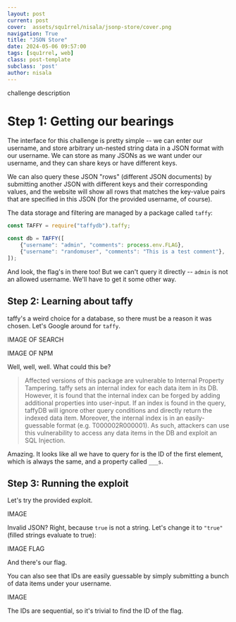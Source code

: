```yaml
---
layout: post
current: post
cover:  assets/squ1rrel/nisala/jsonp-store/cover.png
navigation: True
title: "JSON Store"
date: 2024-05-06 09:57:00
tags: [squ1rrel, web]
class: post-template
subclass: 'post'
author: nisala
---
```


challenge description

# Step 1: Getting our bearings

The interface for this challenge is pretty simple -- we can enter our username, and store arbitrary un-nested string data in a JSON format with our username. We can store as many JSONs as we want under our username, and they can share keys or have different keys.

We can also query these JSON "rows" (different JSON documents) by submitting another JSON with different keys and their corresponding values, and the website will show all rows that matches the key-value pairs that are specified in this JSON (for the provided username, of course).

The data storage and filtering are managed by a package called `taffy`:

```js
const TAFFY = require("taffydb").taffy;

const db = TAFFY([
    {"username": "admin", "comments": process.env.FLAG},
    {"username": "randomuser", "comments": "This is a test comment"},
]);
```

And look, the flag's in there too! But we can't query it directly -- `admin` is not an allowed username. We'll have to get it some other way.

## Step 2: Learning about taffy

taffy's a weird choice for a database, so there must be a reason it was chosen. Let's Google around for `taffy`.

IMAGE OF SEARCH

IMAGE OF NPM

Well, well, well. What could this be?

> Affected versions of this package are vulnerable to Internal Property Tampering. taffy sets an internal index for each data item in its DB. However, it is found that the internal index can be forged by adding additional properties into user-input. If an index is found in the query, taffyDB will ignore other query conditions and directly return the indexed data item. Moreover, the internal index is in an easily-guessable format (e.g. T000002R000001). As such, attackers can use this vulnerability to access any data items in the DB and exploit an SQL Injection.

Amazing. It looks like all we have to query for is the ID of the first element, which is always the same, and a property called `___s`.

## Step 3: Running the exploit

Let's try the provided exploit.

IMAGE

Invalid JSON? Right, because `true` is not a string. Let's change it to `"true"` (filled strings evaluate to true):

IMAGE FLAG

And there's our flag.

You can also see that IDs are easily guessable by simply submitting a bunch of data items under your username.

IMAGE

The IDs are sequential, so it's trivial to find the ID of the flag.